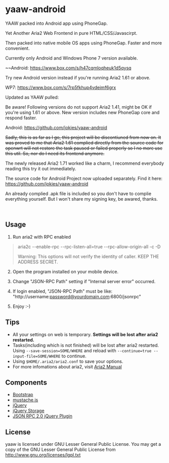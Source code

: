 yaaw-android
============

YAAW packed into Android app using PhoneGap.

Yet Another Aria2 Web Frontend in pure HTML/CSS/Javascirpt.

Then packed into native mobile OS apps using PhoneGap. Faster and more convenient.

Currently only Android and Windows Phone 7 version available.

~~Android: https://www.box.com/s/h47cqmloqheuk1d5qysq

Try new Android version instead if you're running Aria2 1.61 or above.

WP7: https://www.box.com/s/7rp5fkhup4vdeimf6grx

Updated as YAAW pulled:

Be aware! Following versions do not support Aria2 1.41, might be OK if you're using 1.61 or above. New version includes new PhoneGap core and respond faster.

Android: https://github.com/jokies/yaaw-android

~~Sadly, this is as far as I go, this project will be discontiuned from now on. It was proved to me that Aria2 1.61 complied directly from the source code for openwrt will not restore the task paused or failed properly so I no more use this util. So, nor do I need its frontend anymore.~~

The newly released Aria2 1.71 worked like a charm, I recommend everybody reading this try it out immediately.

The source code for Android Project now uploaded separately. Find it here: https://github.com/jokies/yaaw-android

An already complied .apk file is included so you don't have to complie everything yourself. But I won't share my signing key, be awared, thanks.

<br />

Usage
-----
1. Run aria2 with RPC enabled
> aria2c --enable-rpc --rpc-listen-all=true --rpc-allow-origin-all -c -D
>
> Warning: This options will not verify the identity of caller. KEEP THE ADDRESS SECRET.

2. Open the program installed on your mobile device.

3. Change "JSON-RPC Path" setting if "Internal server error" occurred.

4. If login enabled, "JSON-RPC Path" must be like: "http://username:password@yourdomain.com:6800/jsonrpc"

5. Enjoy :-)

Tips
----
* All your settings on web is temporary. **Settings will be lost after aria2 restarted.**
* Tasks(including which is not finished) will be lost after aria2 restarted. Using `--save-session=SOME/WHERE` and reload with `--continue=true --input-file=SOME/WHERE` to continue.
* Using `$HOME/.aria2/aria2.conf` to save your options.
* For more infomations about aria2, visit [Aria2 Manual](http://aria2.sourceforge.net/manual/en/html/)

Components
----------
+ [Bootstrap](http://twitter.github.com/bootstrap/)
+ [mustache.js](https://github.com/janl/mustache.js)
+ [jQuery](http://jquery.com/)
+ [jQuery Storage](http://archive.plugins.jquery.com/project/html5Storage)
+ [JSON RPC 2.0 jQuery Plugin](https://github.com/datagraph/jquery-jsonrpc)

License
-------
yaaw is licensed under GNU Lesser General Public License.
You may get a copy of the GNU Lesser General Public License from http://www.gnu.org/licenses/lgpl.txt
